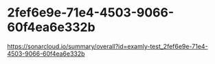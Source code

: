 # 2fef6e9e-71e4-4503-9066-60f4ea6e332b
https://sonarcloud.io/summary/overall?id=examly-test_2fef6e9e-71e4-4503-9066-60f4ea6e332b
